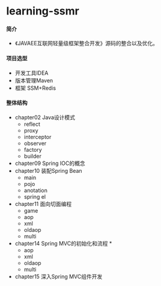 # learning-ssmr

#### 简介
 * 《JAVAEE互联网轻量级框架整合开发》源码的整合以及优化。

#### 项目选型
* 开发工具IDEA
* 版本管理Maven
* 框架 SSM+Redis

#### 整体结构
 * chapter02 Java设计模式
    *  reflect
    *  proxy
    *  interceptor
    *  observer
    *  factory
    *  builder
 * chapter09 Spring IOC的概念
 * chapter10 装配Spring Bean  
    *  main
    *  pojo
    *  anotation
    *  spring el
 * chapter11 面向切面编程
    *  game
    *  aop
    *  xml
    *  oldaop
    *  multi
 * chapter14 Spring MVC的初始化和流程
    *  
    *  aop
    *  xml
    *  oldaop
    *  multi
 * chapter15 深入Spring MVC组件开发


